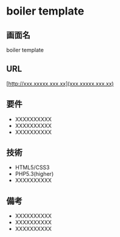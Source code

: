 boiler template
===

## 画面名

boiler template 

## URL

[http://xxx.xxxxx.xxx.xx](xxx.xxxxx.xxx.xx)

## 要件

- XXXXXXXXXX
- XXXXXXXXXX
- XXXXXXXXXX

## 技術

- HTML5/CSS3
- PHP5.3(higher)
- XXXXXXXXXX

## 備考

- XXXXXXXXXX
- XXXXXXXXXX
- XXXXXXXXXX
